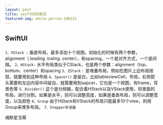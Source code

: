 ```yaml
---
layout: post
title: swiftUI的尝试
featured-img: emile-perron-190221
---
```



##   SwiftUI
###
`1、VStack :`
垂直布局，最多添加十个视图。初始化的时候有两个参数，alignment（.leading .traling .center），和spacing，一个是对齐方式，一个是间隔。
`2、HStack:`
水平布局类似于CStack，也是两个参数：alignment（top、bottom、center）和spacing
`3、ZStack：`
是堆叠布局，例如在图片上边布局按钮，就要用到这种布局
`4、Spacer()`
是留白，比如tableviewCell，布局，右侧箭头需要和左边内容中间留白，就需要用到sapcer，它也是一个视图，有frame，背景色等
`5、Divider()`
这个是分频器，配合着HStack以及VStack使用，将里面的布局，进行分割。如果是水平，则可以调整高度，如果是垂直布局，则可以调整宽度。以及颜色
`6、Group`
由于HStack和VStack的布局只能最多10个view，利用Group来增多布局。
`7、Stepper步进器`



魂断星戈幂

